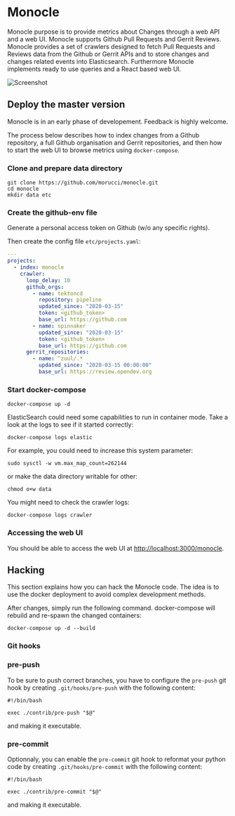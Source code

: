 # Monocle

Monocle purpose is to provide metrics about Changes through a web API and a web UI. Monocle supports Github Pull Requests and Gerrit Reviews. Monocle provides a set of crawlers designed to fetch Pull Requests and Reviews data from the Github or Gerrit APIs and to store changes and changes related events into Elasticsearch. Furthermore Monocle implements ready to use queries and a React based web UI.

![Screenshot](https://user-images.githubusercontent.com/529708/78028243-fc958980-735e-11ea-8fd4-f5ecfb6af02a.png)

## Deploy the master version

Monocle is in an early phase of developement. Feedback is highly welcome.

The process below describes how to index changes from a Github repository, a full Github organisation and Gerrit repositories, and then how to start the web UI to browse metrics using `docker-compose`.

### Clone and prepare data directory

```Shell
git clone https://github.com/morucci/monocle.git
cd monocle
mkdir data etc
```

### Create the github-env file

Generate a personal access token on Github (w/o any specific rights).

Then create the config file `etc/projects.yaml`:

```YAML
---
projects:
  - index: monocle
    crawler:
      loop_delay: 10
      github_orgs:
        - name: tektoncd
          repository: pipeline
          updated_since: "2020-03-15"
          token: <github_token>
          base_url: https://github.com
        - name: spinnaker
          updated_since: "2020-03-15"
          token: <github_token>
          base_url: https://github.com
      gerrit_repositories:
        - name: ^zuul/.*
          updated_since: "2020-03-15 00:00:00"
          base_url: https://review.opendev.org
```

### Start docker-compose

```Shell
docker-compose up -d
```

ElasticSearch could need some capabilities to run in container
mode. Take a look at the logs to see if it started correctly:

```Shell
docker-compose logs elastic
```

For example, you could need to increase this system parameter:

```Shell
sudo sysctl -w vm.max_map_count=262144
```

or make the data directory writable for other:

```Shell
chmod o+w data
```

You might need to check the crawler logs:

```Shell
docker-compose logs crawler
```

### Accessing the web UI

You should be able to access the web UI at <http://localhost:3000/monocle>.

## Hacking

This section explains how you can hack the Monocle code. The idea is to use
the docker deployment to avoid complex development methods.

After changes, simply run the following command. docker-compose will
rebuild and re-spawn the changed containers:

```Shell
docker-compose up -d --build
```

### Git hooks

### pre-push

To be sure to push correct branches, you have to configure the
`pre-push` git hook by creating `.git/hooks/pre-push` with the
following content:

```Shell
#!/bin/bash

exec ./contrib/pre-push "$@"
```

and making it executable.

### pre-commit

Optionnaly, you can enable the `pre-commit` git hook to reformat your
python code by creating `.git/hooks/pre-commit` with the following
content:

```Shell
#!/bin/bash

exec ./contrib/pre-commit "$@"
```

and making it executable.
